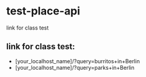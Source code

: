 test-place-api
==============
link for class test
<h2>link for class test:</h2>
<ul>
    <li>[your_localhost_name]/?query=burritos+in+Berlin</li>
    <li>[your_localhost_name]/?query=parks+in+Berlin</li>
</ul>

